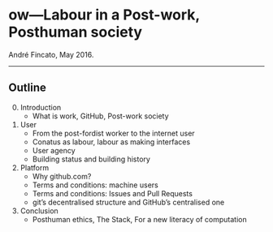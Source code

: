 # ow—Labour in a Post-work, Posthuman society

André Fincato, May 2016.

* * *

## Outline

0. Introduction
    * What is work, GitHub, Post-work society
1. User
    * From the post-fordist worker to the internet user
    * Conatus as labour, labour as making interfaces
    * User agency
    * Building status and building history
2. Platform  
    * Why github.com?
    * Terms and conditions: machine users
    * Terms and conditions: Issues and Pull Requests
    * git’s decentralised structure and GitHub’s centralised one
3. Conclusion
    * Posthuman ethics, The Stack, For a new literacy of computation